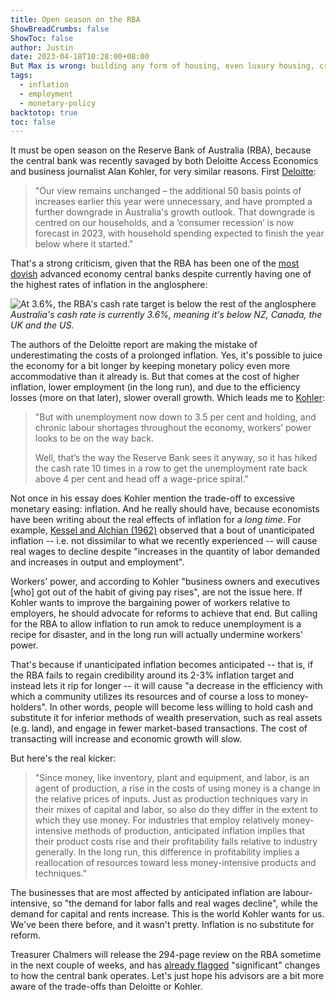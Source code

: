 ```yaml
---
title: Open season on the RBA
ShowBreadCrumbs: false
ShowToc: false
author: Justin
date: 2023-04-18T10:28:00+08:00
But Max is wrong: building any form of housing, even luxury housing, creates a domino effect, freeing up housing elsewhere."
tags:
  - inflation
  - employment
  - monetary-policy
backtotop: true
toc: false
---
```


It must be open season on the Reserve Bank of Australia (RBA), because the central bank was recently savaged by both Deloitte Access Economics and business journalist Alan Kohler, for very similar reasons. First [Deloitte](https://www.news.com.au/finance/economy/australian-economy/rbas-unnecessary-rate-rises-slammed-by-experts-as-consumer-recession-looms/news-story/316c8eac93ae81ebd480c63aa8620113):

> "Our view remains unchanged – the additional 50 basis points of increases earlier this year were unnecessary, and have prompted a further downgrade in Australia's growth outlook. That downgrade is centred on our households, and a ‘consumer recession’ is now forecast in 2023, with household spending expected to finish the year below where it started."

That's a strong criticism, given that the RBA has been one of the [most dovish](https://www.rba.gov.au/chart-pack/interest-rates.html) advanced economy central banks despite currently having one of the highest rates of inflation in the anglosphere:

![At 3.6%, the RBA's cash rate target is below the rest of the anglosphere](/images/central-bank-rates-mar-23.jpg) *Australia's cash rate is currently 3.6%, meaning it's below NZ, Canada, the UK and the US.*

The authors of the Deloitte report are making the mistake of underestimating the costs of a prolonged inflation. Yes, it's possible to juice the economy for a bit longer by keeping monetary policy even more accommodative than it already is. But that comes at the cost of higher inflation, lower employment (in the long run), and due to the efficiency losses (more on that later), slower overall growth. Which leads me to [Kohler](https://thenewdaily.com.au/finance/2023/04/17/unemployment-unions-technology-kohler/):

> "But with unemployment now down to 3.5 per cent and holding, and chronic labour shortages throughout the economy, workers’ power looks to be on the way back.
> 
> Well, that’s the way the Reserve Bank sees it anyway, so it has hiked the cash rate 10 times in a row to get the unemployment rate back above 4 per cent and head off a wage-price spiral."

Not once in his essay does Kohler mention the trade-off to excessive monetary easing: inflation. And he really should have, because economists have been writing about the real effects of inflation for a *long time*. For example, [Kessel and Alchian (1962)](https://www.journals.uchicago.edu/doi/abs/10.1086/258714?journalCode=jpe) observed that a bout of unanticipated inflation -- i.e. not dissimilar to what we recently experienced -- will cause real wages to decline despite "increases in the quantity of labor demanded and increases in output and employment". 

Workers' power, and according to Kohler "business owners and executives [who] got out of the habit of giving pay rises", are not the issue here. If Kohler wants to improve the bargaining power of workers relative to employers, he should advocate for reforms to achieve that end. But calling for the RBA to allow inflation to run amok to reduce unemployment is a recipe for disaster, and in the long run will actually undermine workers' power.

That's because if unanticipated inflation becomes anticipated -- that is, if the RBA fails to regain credibility around its 2-3% inflation target and instead lets it rip for longer -- it will cause "a decrease in
the efficiency with which a community utilizes its resources and of course a loss to money-holders". In other words, people will become less willing to hold cash and substitute it for inferior methods of wealth preservation, such as real assets (e.g. land), and engage in fewer market-based transactions. The cost of transacting will increase and economic growth will slow.

But here's the real kicker:

> "Since money, like inventory, plant and equipment, and labor, is an agent of production, a rise in the costs of using money is a change in the relative prices of inputs. Just as production techniques vary in their mixes of capital and labor, so also do they differ in the extent to which they use money. For industries that employ relatively money-intensive methods of production, anticipated inflation implies that their product costs rise
and their profitability falls relative to industry generally. In the long run, this difference in profitability implies a reallocation of resources toward less money-intensive products and techniques."

The businesses that are most affected by anticipated inflation are labour-intensive, so "the demand for labor falls and real wages decline", while the demand for capital and rents increase. This is the world Kohler wants for us. We've been there before, and it wasn't pretty. Inflation is no substitute for reform. 

Treasurer Chalmers will release the 294-page review on the RBA sometime in the next couple of weeks, and has [already flagged](https://www.afr.com/policy/economy/chalmers-says-reserve-bank-overhaul-will-be-significant-20230417-p5d13f) "significant" changes to how the central bank operates. Let's just hope his advisors are a bit more aware of the trade-offs than Deloitte or Kohler.